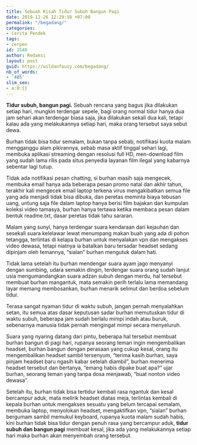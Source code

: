 ```yaml
---
title: Sebuah Kisah Tidur Subuh Bangun Pagi
date: 2019-12-26 12:29:58 +07:00
permalink: "/begadang/"
categories:
- Cerita Pendek
tags:
- cerpen
id: 1540
author: Redaksi
layout: post
guid: https://wildanfauzy.com/begadang/
nb_of_words:
- '485'
slim_seo:
- a:0:{}
---
```


**Tidur subuh, bangun pagi.** Sebuah rencana yang bagus jika dilakukan setiap hari, mungkin terdengar sepele, bagi orang normal tidur hanya dua jam sehari akan terdengar biasa saja, jika dilakukan sekali dua kali, tetapi kalau ada yang melakukannya setiap hari, maka orang tersebut saya sebut dewa.

Burhan tidak bisa tidur semalam, bukan tanpa sebab, notifikasi kuota malam mengganggu alam pikirannya, sebab masa aktif tinggal sehari lagi, membuka aplikasi streaming dengan resolusi full HD, men-download film yang sudah lama rilis pada situs penyedia layanan film ilegal yang kabarnya sebentar lagi tutup.

Tidak ada notifikasi pesan chatting, si burhan masih saja mengecek, membuka email hanya ada beberapa pesan promo natal dan akhir tahun, terakhir kali mengecek email laptop terkena virus mengakibatkan semua file yang ada menjadi tidak bisa dibuka, dan peretas meminta biaya tebusan uang, untung saja file dalam laptop hanya berisi film bajakan dan kumpulan koleksi video tamasya, burhan hanya tertawa ketika membaca pesan dalam bentuk readme.txt, dasar peretas tidak tahu sararan.

Malam yang sunyi, hanya terdengar suara kendaraan dari kejauhan dan sesekali suara kelelawar lewat menumpang makan buah yang ada di pohon tetangga, terlintas di kelapa burhan untuk menyalakan vpn dan mengakses video dewasa, tetapi niatnya ia batalkan baru tersadar headset sedang dipinjam oleh temannya, &#8220;sialan&#8221; burhan mengutuk dalam hati.

Tidak lama setelah itu burhan mendengar suara ayam jago menyanyi dengan sumbing, udara semakin dingin, terdengar suara orang sudah lanjut usia mengumandangkan suara adzan subuh dengan merdu, hal tersebut membuat burhan mangantuk, mata semakin perih terlalu lama memandang layar memang membosankan, burhan menarik selimut dan berdoa sebelum tidur.

Terasa sangat nyaman tidur di waktu subuh, jangan pernah menyalahkan setan, itu semua atas dasar keputusan sadar burhan memutuskan tidur di waktu subuh, beberapa jam sudah berlalu mimpi indah atau buruk, sebenarnya manusia tidak pernah mengingat mimpi secara menyeluruh.

Suara yang nyaring datang dari pintu, beberapa hal tersebut membuat burhan bangun di pagi hari, rupanya seorang teman ingin mengembalikan headset, burhan bangun dengan perasaan yang cukup kesal, orang itu mengembalikan headset sambil tersenyum, &#8220;terima kasih burhan, saya pinjam headset baru ngasih kabar setelah diambil&#8221;, burhan menerima headset tersebut dan bertanya, &#8220;emang habis dipake buat apa?&#8221; ujar burhan, seorang teman yang tanpa dosa menjawab, &#8220;buat nonton video dewasa&#8221;.

Setelah itu, burhan tidak bisa tertidur kembali rasa ngantuk dan kesal bercampur aduk, mata melirik headset diatas meja, terlintas kembali di kepala burhan untuk mengakses sesuatu yang belum tercapai semalam, membuka laptop, menyolokan headset, mengaktifkan vpn, &#8220;sialan&#8221; burhan bergumam sambil memukul keyboard, rupanya kuota malam sudah habis, kini burhan tidak bisa tidur dengan penuh rasa yang bercampur aduk, **tidur subuh dan bangun pagi** membuat kesal, jika ada yang melakukannya setiap hari maka burhan akan menyembah orang tersebut.